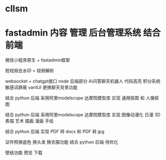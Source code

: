 # cllsm

# fastadmin   内容 管理 后台管理系统    结合   前端

微信小程序原生 + fastadmin框架

短视频去水印 = 视频解析

websocket + chatgpt接口 node 后端部分 Ai问答聊天机器人 代码高亮 积分系统 敏感词屏蔽 vantUI 更换聊天背景功能

结合 python 后端 采用阿里modelscope 达摩院模型库 实现 通用抠图 和 人像抠图

结合 python 后端 采用阿里modelscope 达摩院模型库 实现 图像动漫化 日漫 3D 素描 艺术 插画 漫画 手绘

结合 python 后端 实现 PDF 转 docx 和 PDF 转 jpg

证件照换底色 换头发 换衣服功能 结合 python 后端 待优化

壁纸功能 预览 下载
